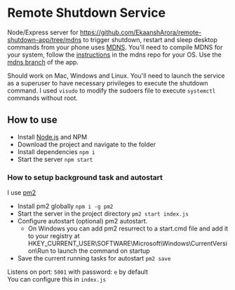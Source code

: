 # Remote Shutdown Service

Node/Express server for https://github.com/EkaanshArora/remote-shutdown-app/tree/mdns to trigger shutdown, restart and sleep desktop commands from your phone uses [MDNS](https://github.com/agnat/node_mdns). You'll need to compile MDNS for your system, follow the [instructions](https://github.com/agnat/node_mdns#installation) in the mdns repo for your OS. Use the [mdns branch](https://github.com/EkaanshArora/remote-shutdown-app/tree/mdns) of the app.

Should work on Mac, Windows and Linux. You'll need to launch the service as a superuser to have necessary privileges to execute the shutdown command. I used `visudo` to modify the sudoers file to execute `systemctl` commands without root.


## How to use
- Install [Node.js](https://nodejs.org/) and NPM
- Download the project and navigate to the folder
- Install dependencies `npm i`
- Start the server `npm start`

### How to setup background task and autostart
I use [pm2](https://github.com/Unitech/pm2)
- Install pm2 globally `npm i -g pm2`
- Start the server in the project directory `pm2 start index.js` 
- Configure autostart (optional) pm2 autostart.
    - On Windows you can add pm2 resurrect to a start.cmd file and add it to your registry at HKEY_CURRENT_USER\SOFTWARE\Microsoft\Windows\CurrentVersion\Run to launch the command on startup
- Save the current running tasks for autostart `pm2 save`

Listens on port: `5001` with password: `e` by default  
You can configure this in `index.js`

